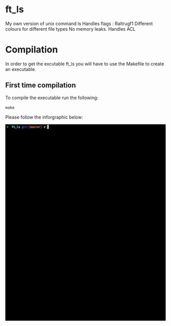 # ft_ls
My own version of unix command ls
Handles flags	: Raltrugf1
Different colours for different file types
No memory leaks.
Handles ACL

# Compilation
In order to get the excutable ft_ls you will have to use the Makefile to create an executable.

## First time compilation
To compile the executable run the following:

    make
    
Please follow the inforgraphic below:

![compile](compile.gif)
